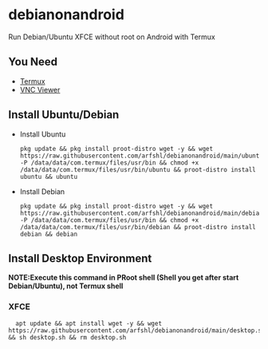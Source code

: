 # debianonandroid
Run Debian/Ubuntu XFCE without root on Android with Termux
## You Need
- [Termux](https://f-droid.org/packages/com.termux)
- [VNC Viewer](https://play.google.com/store/apps/details?id=com.realvnc.viewer.android)
## Install Ubuntu/Debian
- Install Ubuntu

      pkg update && pkg install proot-distro wget -y && wget https://raw.githubusercontent.com/arfshl/debianonandroid/main/ubuntu -P /data/data/com.termux/files/usr/bin && chmod +x /data/data/com.termux/files/usr/bin/ubuntu && proot-distro install ubuntu && ubuntu

- Install Debian

      pkg update && pkg install proot-distro wget -y && wget https://raw.githubusercontent.com/arfshl/debianonandroid/main/debian -P /data/data/com.termux/files/usr/bin && chmod +x /data/data/com.termux/files/usr/bin/debian && proot-distro install debian && debian

## Install Desktop Environment
**NOTE:Execute this command in PRoot shell (Shell you get after start Debian/Ubuntu), not Termux shell**
### XFCE

      apt update && apt install wget -y && wget https://raw.githubusercontent.com/arfshl/debianonandroid/main/desktop.sh && sh desktop.sh && rm desktop.sh
